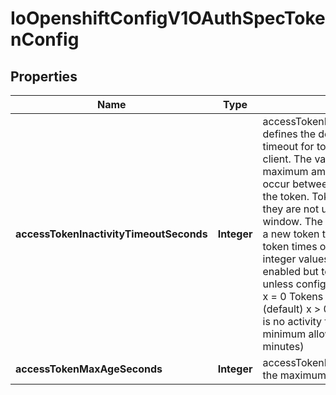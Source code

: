 
# IoOpenshiftConfigV1OAuthSpecTokenConfig

## Properties
Name | Type | Description | Notes
------------ | ------------- | ------------- | -------------
**accessTokenInactivityTimeoutSeconds** | **Integer** | accessTokenInactivityTimeoutSeconds defines the default token inactivity timeout for tokens granted by any client. The value represents the maximum amount of time that can occur between consecutive uses of the token. Tokens become invalid if they are not used within this temporal window. The user will need to acquire a new token to regain access once a token times out. Valid values are integer values:   x &lt; 0  Tokens time out is enabled but tokens never timeout unless configured per client (e.g. &#x60;-1&#x60;)   x &#x3D; 0  Tokens time out is disabled (default)   x &gt; 0  Tokens time out if there is no activity for x seconds The current minimum allowed value for X is 300 (5 minutes) |  [optional]
**accessTokenMaxAgeSeconds** | **Integer** | accessTokenMaxAgeSeconds defines the maximum age of access tokens |  [optional]



